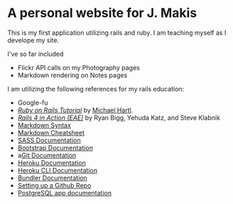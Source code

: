# A personal website for J. Makis

This is my first application utilizing rails and ruby. I am teaching myself as I develope my site.

I've so far included

+ Flickr API calls on my Photography pages
+ Markdown rendering on Notes pages

I am utilizing the following references for my rails education:

+ Google-fu
+ [*Ruby on Rails Tutorial*](http://railstutorial.org/) by [Michael Hartl](http://michaelhartl.com/).
+ [*Rails 4 in Action (EAE)*](http://www.manning.com/bigg2/) by Ryan Bigg, Yehuda Katz, and Steve Klabnik
+ [Markdown Syntax](http://daringfireball.net/projects/markdown/syntax#list)
+ [Markdown Cheatsheet](https://github.com/adam-p/markdown-here/wiki/Markdown-Cheatsheet)
+ [SASS Documentation](http://sass-lang.com/)
+ [Bootstrap Documentation](http://getbootstrap.com/components/)
+ a[Git Documentation](http://gitref.org/)
+ [Heroku Documentation](https://devcenter.heroku.com/)
+ [Heroku CLI Documentation](https://devcenter.heroku.com/articles/heroku-command)
+ [Bundler Documentation](http://bundler.io/v1.5/rationale.html)
+ [Setting up a Github Repo](https://help.github.com/articles/create-a-repo)
+ [PostgreSQL app documentation](http://postgresapp.com/documentation/)